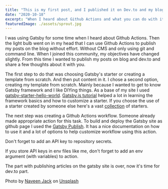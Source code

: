 ```yaml
---
title: "This is my first post, and I published it on Dev.to and my blog"
date: "2020-10-18"
excerpt: "When I heard about Github Actions and what you can do with it I decided that I will use it someday. This day has come."
featuredImage: ./assets/sprout.jpg
---
```


I was using Gatsby for some time when I heard about Github Actions. Then the light bulb went on in my head that I can use Github Actions to publish my posts on the blog without effort. Without CMS and only using git and command line. When I joined this community, my objectives have changed slightly. From this time I wanted to publish my posts on blog and dev.to and share a few thoughts about it with you.

The first step to do that was choosing Gatsby's starter or creating a template from scratch. And then put content in it. I chose a second option, creating my template from scratch. Mainly because I wanted to get to know Gatsby framework and I like DIYing things. As a base of my site I used [gatsby-starter-hello-world](https://github.com/gatsbyjs/gatsby-starter-hello-world). [Gatsby.js tutorial](https://www.gatsbyjs.com/tutorial/) helped a lot in learning the framework basics and how to customize a starter. If you choose the use of a starter created by someone else here's a vast [collection](https://www.gatsbyjs.com/starters/?v=2) of starters. 

The next step was creating a Github Actions workflow. Someone already made appropriate action for this task.  To build and deploy the Gatsby site as github page I used the [Gatsby Publish](https://github.com/marketplace/actions/gatsby-publish). It has a nice documentation on how to use it and a lot of options to help customize workflow using this action.

Don't forget to add an API key to repository secrets. 

If you store API keys in env files like me, don't forget to add an env argument (with variables) to action. 

The part with publishing articles on the gatsby site is over, now it's time for dev.to part. 

<span>Photo by <a href="https://unsplash.com/@naveenphotography?utm_source=unsplash&amp;utm_medium=referral&amp;utm_content=creditCopyText">Naveen Jack</a> on <a href="https://unsplash.com/s/photos/sprout?utm_source=unsplash&amp;utm_medium=referral&amp;utm_content=creditCopyText">Unsplash</a></span>